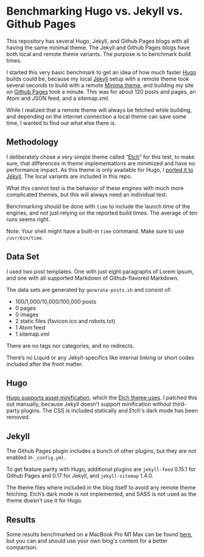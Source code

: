# Benchmarking Hugo vs. Jekyll vs. Github Pages

This repository has several Hugo, Jekyll, and Github Pages blogs with all having the same minimal theme. The Jekyll and Github Pages blogs have both local and remote theme variants. The purpose is to benchmark build times.

I started this very basic benchmark to get an idea of how much faster [Hugo](https://gohugo.io/) builds could be, because my local [Jekyll](https://jekyllrb.com/) setup with a remote theme took several seconds to build with a remote [Minima theme](https://github.com/jekyll/minima), and building my site on [Github Pages](https://pages.github.com/) took a minute. This was for about 120 posts and pages, an Atom and JSON feed, and a sitemap.xml.

While I realized that a remote theme will always be fetched while building, and depending on the internet connection a local theme can save some time, I wanted to find out what else there is.

## Methodology

I deliberately chose a very simple theme called <q>[Etch](https://github.com/LukasJoswiak/etch)</q> for this test, to make sure, that differences in theme implementations are minimized and have no performance impact. As this theme is only available for Hugo, I [ported it to Jekyll](https://github.com/michaelnordmeyer/jekyll-theme-etch). The local variants are included in this repo.

What this cannot test is the behavior of these engines with much more complicated themes, but this will always need an individual test.

Benchmarking should be done with `time` to include the launch time of the engines, and not just relying on the reported build times. The average of ten runs seems right.

Note: Your shell might have a built-in `time` command. Make sure to use `/usr/bin/time`.

## Data Set

I used two post templates. One with just eight paragraphs of Lorem Ipsum, and one with all supported Markdown of Github-flavored Markdown.

The data sets are generated by `generate-posts.sh` and consist of:

- 100/1,000/10,000/100,000 posts
- 0 pages
- 0 images
- 2 static files (favicon.ico and robots.txt)
- 1 Atom feed
- 1 sitemap.xml

There are no tags nor categories, and no redirects.

There’s no Liquid or any Jekyll-specifics like internal linking or short codes included after the front matter.

## Hugo

[Hugo supports asset minification](https://gohugo.io/hugo-pipes/minification/), which the [Etch theme uses](https://github.com/LukasJoswiak/etch/blob/master/layouts/partials/head.html#L12-L28). I patched this out manually, because Jekyll doesn't support minification without third-party plugins. The CSS is included statically and Etch's dark mode has been removed.

## Jekyll

The Github Pages plugin includes a bunch of other plugins, but they are not enabled in `_config.yml`.

To get feature parity with Hugo, additional plugins are `jekyll-feed` 0.15.1 for Github Pages and 0.17 for Jekyll, and `jekyll-sitemap` 1.4.0.

The theme files where included in the blog itself to avoid any remote theme fetching. Etch’s dark mode is not implemented, and SASS is not used as the theme doesn’t use it for Hugo.

## Results

Some results benchmarked on a MacBook Pro M1 Max can be found [here](https://michaelnordmeyer.com/benchmarking-hugo-vs-jekyll-vs-github-pages-in-2023), but you can and should use your own blog's content for a better comparison.
